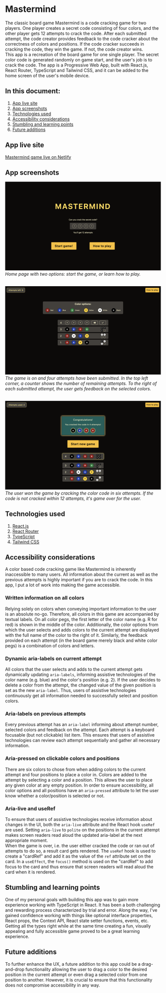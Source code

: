 # Mastermind
The classic board game Mastermind is a code cracking game for two players. One player creates a secret code consisting of four colors, and the other player gets 12 attempts to crack the code. After each submitted attempt, the code creator provides feedback to the code cracker about the correctness of colors and positions. If the code cracker succeeds in cracking the code, they win the game. If not, the code creator wins.  
This app is a recreation of the board game for one single player. The secret color code is generated randomly on game start, and the user's job is to crack the code. The app is a Progressive Web App, built with React.js, React Router, TypeScript and Tailwind CSS, and it can be added to the home screen of the user's mobile device.

## In this document:
1. [App live site](#app-live-site)
2. [App screenshots](#screenshots)
3. [Technologies used](#technologies-used)
4. [Accessibility considerations](#accessibility-considerations)
5. [Stumbling and learning points](#stumbling-and-learning-points)
6. [Future additions](#future-additions)

## App live site
[Mastermind game live on Netlify](https://mastermind-v2-ajo-b.netlify.app/)

## App screenshots
![Mastermind home page.](/src/assets/mastermind-start.png)  
*Home page with two options: start the game, or learn how to play.*

![]() <img src="/src/assets/mastermind-game-on.png" alt="Mastermind game on. Four attempts have been submitted.">  
*The game is on and four attempts have been submitted. In the top left corner, a counter shows the number of remaining attempts. To the right of each submitted attempt, the user gets feedback on the selected colors.*

![]() <img src="/src/assets/mastermind-game-won.png" alt="Mastermind game won. The user is congratulated for cracking the code in six attempts.">  
*The user won the game by cracking the color code in six attempts. If the code is not cracked within 12 attempts, it's game over for the user.*

## Technologies used
1. [React.js](https://react.dev/)
2. [React Router](https://reactrouter.com/)
3. [TypeScript](https://www.typescriptlang.org/)
4. [Tailwind CSS](https://v2.tailwindcss.com/)

## Accessibility considerations
A color based code cracking game like Mastermind is inherently inaccessible to many users. All information about the current as well as the previous attempts is highly important if you are to crack the code. In this app, I put a lot of work into making the game accessible.

### Written information on all colors
Relying solely on colors when conveying important information to the user is an absolute no-go. Therefore, all colors in this game are accompanied by textual labels. On all color pegs, the first letter of the color name (e.g. R for red) is shown in the middle of the color. Additionally, the color options from which the user selects and adds colors to the current attempt are displayed with the full name of the color to the right of it. Similarly, the feedback provided on each attempt (in the board game merely black and white color pegs) is a combination of colors and letters.

### Dynamic aria-labels on current attempt
All colors that the user selects and adds to the current attempt gets dynamically updating `aria-labels`, informing assistive technologies of the color name (e.g. blue) and the color's position (e.g. 2). If the user decides to delete a color from the attempt, the changed value of the given position is set as the new `aria-label`. Thus, users of assistive technologies continuously get all information needed to successfully select and position colors.

### Aria-labels on previous attempts
Every previous attempt has an `aria-label` informing about attempt number, selected colors and feedback on the attempt. Each attempt is a keyboard focusable (but not clickable) list item. This ensures that users of assistive technologies can review each attempt sequentially and gather all necessary information.

### Aria-pressed on clickable colors and positions
There are six colors to chose from when adding colors to the current attempt and four positions to place a color in. Colors are added to the attempt by selecting a color and a position. This allows the user to place any given color at any empty position. In order to ensure accessibility, all color options and all positions have an `aria-pressed` attribute to let the user know whether a color/position is selected or not.

### Aria-live and useRef
To ensure that users of assistive technologies receive information about changes in the UI, both the `aria-live` attribute and the React hook `useRef` are used. Setting `aria-live` to `polite` on the positions in the current attempt makes screen readers read aloud the updated aria-label at the next appropriate moment.  
When the game is over, i.e. the user either cracked the code or ran out of attempts to do so, a result card gets rendered. The `useRef` hook is used to create a "cardRef" and add it as the value of the `ref` attribute set on the card. In a `useEffect`, the `focus()` method is used on the "cardRef" to add focus to the card and thus ensure that screen readers will read aloud the card when it is rendered.

## Stumbling and learning points
One of my personal goals with building this app was to gain more experience working with TypeScript in React. It has been a both challenging and rewarding process characterized by trial and error. Along the way, I've gained confidence working with things like optional interface properties, React props, the Context API, React state setter functions, events, etc. Getting all the types right while at the same time creating a fun, visually appealing and fully accessible game proved to be a great learning experience.

## Future additions
To further enhance the UX, a future addition to this app could be a drag-and-drop functionality allowing the user to drag a color to the desired position in the current attempt or even drag a selected color from one position to another. However, it is crucial to ensure that this functionality does not compromise accessibility in any way.